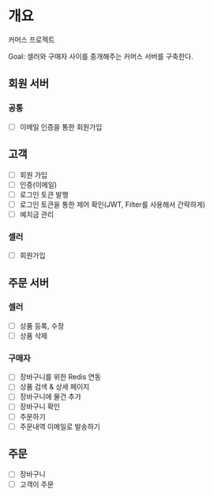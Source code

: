 # 개요
커머스 프로젝트

Goal: 셀러와 구매자 사이를 중개해주는 커머스 서버를 구축한다.

## 회원 서버
### 공통
 - [ ] 이메일 인증을 통한 회원가입

 ## 고객
 - [ ] 회원 가입
 - [ ] 인증(이메일)
 - [ ] 로그인 토큰 발행
 - [ ] 로그인 토큰을 통한 제어 확인(JWT, Filter를 사용해서 간략하게)
 - [ ] 예치금 관리

### 셀러
 - [ ] 회원가입


## 주문 서버
### 셀러
 - [ ] 상품 등록, 수정
 - [ ] 상품 삭제

### 구매자
 - [ ] 장바구니를 위한 Redis 연동
 - [ ] 상품 검색 & 상세 페이지
 - [ ] 장바구니에 물건 추가
 - [ ] 장바구니 확인
 - [ ] 주문하기
 - [ ] 주문내역 이메일로 발송하기
       
## 주문
   - [ ] 장바구니
   - [ ] 고객이 주문
